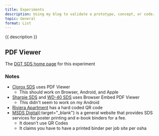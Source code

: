```yaml
---
title: Experiments
description: Using my blog to validate a prototype, concept, or code.
topic: General
format: List
---
```


{{ description }}

## PDF Viewer 
The [DGT SDS home page](/articles/experiments/pdfviewer/dgt) for this experiment

### Notes
- [Clorox SDS](/experiments/dgt/sds/clorox) uses PDF Viewer
  - This should work on Browser, Android, and Apple
- [Sharpie SDS](/experiments/dgt/sds/sharpie) and [WD-40 SDS](/experiments/dgt/sds/wd40) uses Browser Embed PDF Viewer
  - This didn't seem to work on my Android
- [Riviera Apartment](/articles/experiments/pdfviewer/orgs/riviera) has a hard coded QR code
- [MSDS Digital](https://msdsdigital.com/){:target="_blank"} is a general website that provides SDS services for poster printing and e-book binders for a fee.
  - It doesn't use QR Codes
  - It claims you have to have a printed binder per job site per osha
